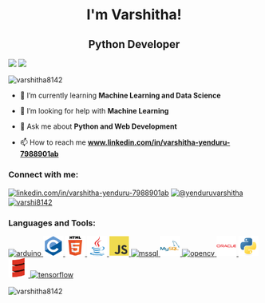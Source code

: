 <h1 align="center"> I'm Varshitha!</h1>
<h2 align="center">Python Developer</h2>

<img src=https://assets.leetcode.com/users/images/c34e062c-8e9c-4b89-b711-884be7576a1a_1645851920.0703163.gif>
<img src=https://assets.leetcode.com/users/images/fcda8541-fcd0-44c6-b65a-324c09c95223_1643608046.9153721.gif>

<p align="left"> <img src="https://komarev.com/ghpvc/?username=varshitha8142&label=Profile%20views&color=0e75b6&style=flat" alt="varshitha8142" /> </p>

- 🌱 I’m currently learning **Machine Learning and Data Science**

- 🤝 I’m looking for help with **Machine Learning**

- 💬 Ask me about **Python and Web Development**

- 📫 How to reach me **www.linkedin.com/in/varshitha-yenduru-7988901ab**

<h3 align="left">Connect with me:</h3>
<p align="left">
<a href="https://linkedin.com/in/linkedin.com/in/varshitha-yenduru-7988901ab" target="blank"><img align="center" src="https://raw.githubusercontent.com/rahuldkjain/github-profile-readme-generator/master/src/images/icons/Social/linked-in-alt.svg" alt="linkedin.com/in/varshitha-yenduru-7988901ab" height="30" width="40" /></a>
<a href="https://www.hackerrank.com/@yenduruvarshitha" target="blank"><img align="center" src="https://raw.githubusercontent.com/rahuldkjain/github-profile-readme-generator/master/src/images/icons/Social/hackerrank.svg" alt="@yenduruvarshitha" height="30" width="40" /></a>
<a href="https://codeforces.com/profile/varshi8142" target="blank"><img align="center" src="https://cdn.jsdelivr.net/npm/simple-icons@3.0.1/icons/codeforces.svg" alt="varshi8142" height="30" width="40" /></a>
</p>

<h3 align="left">Languages and Tools:</h3>
<p align="left"> <a href="https://www.arduino.cc/" target="_blank"> <img src="https://cdn.worldvectorlogo.com/logos/arduino-1.svg" alt="arduino" width="40" height="40"/> </a> <a href="https://www.cprogramming.com/" target="_blank"> <img src="https://raw.githubusercontent.com/devicons/devicon/master/icons/c/c-original.svg" alt="c" width="40" height="40"/> </a> <a href="https://www.w3.org/html/" target="_blank"> <img src="https://raw.githubusercontent.com/devicons/devicon/master/icons/html5/html5-original-wordmark.svg" alt="html5" width="40" height="40"/> </a> <a href="https://www.java.com" target="_blank"> <img src="https://raw.githubusercontent.com/devicons/devicon/master/icons/java/java-original.svg" alt="java" width="40" height="40"/> </a> <a href="https://developer.mozilla.org/en-US/docs/Web/JavaScript" target="_blank"> <img src="https://raw.githubusercontent.com/devicons/devicon/master/icons/javascript/javascript-original.svg" alt="javascript" width="40" height="40"/> </a> <a href="https://www.microsoft.com/en-us/sql-server" target="_blank"> <img src="https://www.svgrepo.com/show/303229/microsoft-sql-server-logo.svg" alt="mssql" width="40" height="40"/> </a> <a href="https://www.mysql.com/" target="_blank"> <img src="https://raw.githubusercontent.com/devicons/devicon/master/icons/mysql/mysql-original-wordmark.svg" alt="mysql" width="40" height="40"/> </a> <a href="https://opencv.org/" target="_blank"> <img src="https://www.vectorlogo.zone/logos/opencv/opencv-icon.svg" alt="opencv" width="40" height="40"/> </a> <a href="https://www.oracle.com/" target="_blank"> <img src="https://raw.githubusercontent.com/devicons/devicon/master/icons/oracle/oracle-original.svg" alt="oracle" width="40" height="40"/> </a> <a href="https://www.python.org" target="_blank"> <img src="https://raw.githubusercontent.com/devicons/devicon/master/icons/python/python-original.svg" alt="python" width="40" height="40"/> </a> <a href="https://www.scala-lang.org" target="_blank"> <img src="https://raw.githubusercontent.com/devicons/devicon/master/icons/scala/scala-original.svg" alt="scala" width="40" height="40"/> </a> <a href="https://www.tensorflow.org" target="_blank"> <img src="https://www.vectorlogo.zone/logos/tensorflow/tensorflow-icon.svg" alt="tensorflow" width="40" height="40"/> </a> </p>

<p><img align="center" src="https://github-readme-stats.vercel.app/api/top-langs?username=varshitha8142&show_icons=true&locale=en&layout=compact" alt="varshitha8142" /></p>
